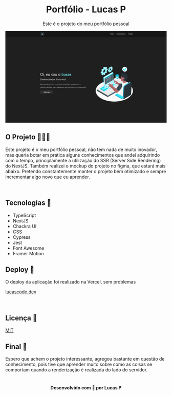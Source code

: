 <h1 align="center">Portfólio - Lucas P</h1>
<p align="center">Este é o projeto do meu portfólio pessoal</p>

<img src="./public/assets/images/preview.png">

<br/>

## O Projeto 👨🏼‍💻

<p>Este projeto é o meu portfólio pessoal, não tem nada de muito inovador, mas queria botar em prática alguns conhecimentos que andei adquirindo com o tempo, principlamente a utilização do SSR (Server Side Rendering) do NextJS. Também realizei o mockup do projeto no figma, que estará mais abaixo. Pretendo constantemente manter o projeto bem otimizado e sempre incrementar algo novo que eu aprender.</p>

<br />

## Tecnologias 🔧

- TypeScript
- NextJS
- Chackra UI
- CSS
- Cypress
- Jest
- Font Awesome
- Framer Motion

## Deploy 🚀

<p> O deploy da aplicação foi realizado na Vercel, sem problemas</p>

[lucascode.dev](https://lucascode.dev)

<br/>

## Licença 📝

[MIT](https://github.com/hash-luk/portfolio-lucas-p/blob/main/LICENSE)


## Final 🏁

<p>Espero que achem o projeto interessante, agregou bastante em questão de conhecimento, pois tive que aprender muito sobre como as coisas se comportam quando a renderização é realizada do lado do servidor.</p>

#

<h4 align='center'> Desenvolvido com 💜 por Lucas P </h4>

